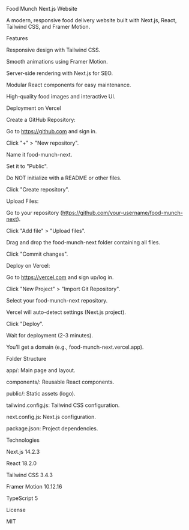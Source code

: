 Food Munch Next.js Website

A modern, responsive food delivery website built with Next.js, React, Tailwind CSS, and Framer Motion.

Features





Responsive design with Tailwind CSS.



Smooth animations using Framer Motion.



Server-side rendering with Next.js for SEO.



Modular React components for easy maintenance.



High-quality food images and interactive UI.

Deployment on Vercel





Create a GitHub Repository:





Go to https://github.com and sign in.



Click "+" > "New repository".



Name it food-munch-next.



Set it to "Public".



Do NOT initialize with a README or other files.



Click "Create repository".



Upload Files:





Go to your repository (https://github.com/your-username/food-munch-next).



Click "Add file" > "Upload files".



Drag and drop the food-munch-next folder containing all files.



Click "Commit changes".



Deploy on Vercel:





Go to https://vercel.com and sign up/log in.



Click "New Project" > "Import Git Repository".



Select your food-munch-next repository.



Vercel will auto-detect settings (Next.js project).



Click "Deploy".



Wait for deployment (2-3 minutes).



You’ll get a domain (e.g., food-munch-next.vercel.app).

Folder Structure





app/: Main page and layout.



components/: Reusable React components.



public/: Static assets (logo).



tailwind.config.js: Tailwind CSS configuration.



next.config.js: Next.js configuration.



package.json: Project dependencies.

Technologies





Next.js 14.2.3



React 18.2.0



Tailwind CSS 3.4.3



Framer Motion 10.12.16



TypeScript 5

License

MIT